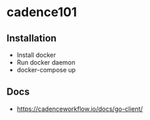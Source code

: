 # cadence101

## Installation
- Install docker
- Run docker daemon
- docker-compose up

## Docs
- https://cadenceworkflow.io/docs/go-client/